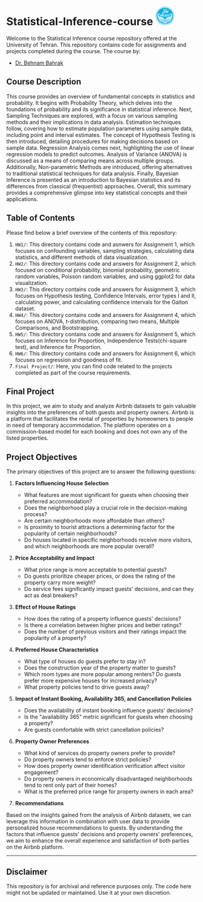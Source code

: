 # Statistical-Inference-course <img src="University_of_Tehran_logo.svg.png" alt="Machine Learning" width="50">


Welcome to the Statistical Inference course repository offered at the University of Tehran. This repository contains code for assignments and projects completed during the course. The course by:

- [Dr. Behnam Bahrak](https://scholar.google.com/citations?user=1IdcoLMAAAAJ&hl=en)

## Course Description


This course provides an overview of fundamental concepts in statistics and probability. It begins with Probability Theory, which delves into the foundations of probability and its significance in statistical inference. Next, Sampling Techniques are explored, with a focus on various sampling methods and their implications in data analysis. Estimation techniques follow, covering how to estimate population parameters using sample data, including point and interval estimates. The concept of Hypothesis Testing is then introduced, detailing procedures for making decisions based on sample data. Regression Analysis comes next, highlighting the use of linear regression models to predict outcomes. Analysis of Variance (ANOVA) is discussed as a means of comparing means across multiple groups. Additionally, Non-parametric Methods are introduced, offering alternatives to traditional statistical techniques for data analysis. Finally, Bayesian Inference is presented as an introduction to Bayesian statistics and its differences from classical (frequentist) approaches. Overall, this summary provides a comprehensive glimpse into key statistical concepts and their applications.

## Table of Contents

Please find below a brief overview of the contents of this repository:
1. `HW1/`: This directory contains code and asnwers for Assignment 1, which focuses on confounding variables, sampling strategies, calculating data statistics, and different methods of data visualization.
2. `HW2/`: This directory contains code and answers for Assignment 2, which focused on conditional probability, binomial probability, geometric random variables, Poisson random variables, and using ggplot2 for data visualization.
3. `HW3/`: This directory contains code and answers for Assignment 3, which focuses on Hypothesis testing, Confidence Intervals, error types I and II, calculating power, and calculating confidence intervals for the Galton dataset.
4. `HW4/`: This directory contains code and answers for Assignment 4, which focuses on ANOVA, t-distribution, comparing two means, Multiple Comparisons, and Bootstrapping.
5. `HW5/`: This directory contains code and answers for Assignment 5, which focuses on  Inference for Proportion, Independence Tests(chi-square test), and Inference for Proportion.
6. `HW6/`: This directory contains code and answers for Assignment 6, which focuses on regression and goodness of fit.
7. `Final Project/`: Here, you can find code related to the projects completed as part of the course requirements.

## Final Project
In this project, we aim to study and analyze Airbnb datasets to gain valuable insights into the preferences of both guests and property owners. Airbnb is a platform that facilitates the rental of properties by homeowners to people in need of temporary accommodation. The platform operates on a commission-based model for each booking and does not own any of the listed properties.

## Project Objectives

The primary objectives of this project are to answer the following questions:

1. **Factors Influencing House Selection**
   - What features are most significant for guests when choosing their preferred accommodation?
   - Does the neighborhood play a crucial role in the decision-making process?
   - Are certain neighborhoods more affordable than others?
   - Is proximity to tourist attractions a determining factor for the popularity of certain neighborhoods?
   - Do houses located in specific neighborhoods receive more visitors, and which neighborhoods are more popular overall?

2. **Price Acceptability and Impact**
   - What price range is more acceptable to potential guests?
   - Do guests prioritize cheaper prices, or does the rating of the property carry more weight?
   - Do service fees significantly impact guests' decisions, and can they act as deal breakers?

3. **Effect of House Ratings**
   - How does the rating of a property influence guests' decisions?
   - Is there a correlation between higher prices and better ratings?
   - Does the number of previous visitors and their ratings impact the popularity of a property?

4. **Preferred House Characteristics**
   - What type of houses do guests prefer to stay in?
   - Does the construction year of the property matter to guests?
   - Which room types are more popular among renters? Do guests prefer more expensive houses for increased privacy?
   - What property policies tend to drive guests away?

5. **Impact of Instant Booking, Availability 365, and Cancellation Policies**
   - Does the availability of instant booking influence guests' decisions?
   - Is the "availability 365" metric significant for guests when choosing a property?
   - Are guests comfortable with strict cancellation policies?

6. **Property Owner Preferences**
   - What kind of services do property owners prefer to provide?
   - Do property owners tend to enforce strict policies?
   - How does property owner identification verification affect visitor engagement?
   - Do property owners in economically disadvantaged neighborhoods tend to rent only part of their homes?
   - What is the preferred price range for property owners in each area?

7. **Recommendations**

Based on the insights gained from the analysis of Airbnb datasets, we can leverage this information in combination with user data to provide personalized house recommendations to guests. By understanding the factors that influence guests' decisions and property owners' preferences, we aim to enhance the overall experience and satisfaction of both parties on the Airbnb platform.

---

## Disclaimer

This repository is for archival and reference purposes only. The code here might not be updated or maintained. Use it at your own discretion.
